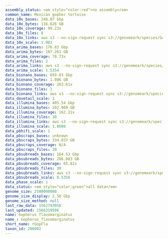 ```yaml
---
assembly_status: <em style="color:red">no assembly</em>
common_name: Mexican gopher tortoise
data_10x_bases: 248.07 Gbp
data_10x_bytes: 116.626 GB
data_10x_coverage: 99.23x
data_10x_files: 8
data_10x_links: aws s3 --no-sign-request sync s3://genomeark/species/Gopherus_flavomarginatus/rGopFla2/genomic_data/10x/ .<br>
data_10x_scale: 1.981
data_arima_bases: 176.83 Gbp
data_arima_bytes: 107.261 GB
data_arima_coverage: 70.73x
data_arima_files: 2
data_arima_links: aws s3 --no-sign-request sync s3://genomeark/species/Gopherus_flavomarginatus/rGopFla2/genomic_data/arima/ .<br>
data_arima_scale: 1.5354
data_bionano_bases: 659.03 Gbp
data_bionano_bytes: 1.086 GB
data_bionano_coverage: 263.61x
data_bionano_files: 1
data_bionano_links: aws s3 --no-sign-request sync s3://genomeark/species/Gopherus_flavomarginatus/rGopFla2/genomic_data/bionano/ .<br>
data_dovetail_scale: 1
data_illumina_bases: 405.54 Gbp
data_illumina_bytes: 202.969 GB
data_illumina_coverage: 162.21x
data_illumina_files: 10
data_illumina_links: aws s3 --no-sign-request sync s3://genomeark/species/Gopherus_flavomarginatus/rGopFla1/genomic_data/illumina/ .<br>aws s3 --no-sign-request sync s3://genomeark/species/Gopherus_flavomarginatus/rGopFla3/genomic_data/illumina/ .<br>
data_illumina_scale: 1.8608
data_pbhifi_scale: 1
data_pbscraps_bases: unknown
data_pbscraps_bytes: 334.037 GB
data_pbscraps_coverage: N/A
data_pbscraps_files: 30
data_pbsubreads_bases: 164.53 Gbp
data_pbsubreads_bytes: 286.083 GB
data_pbsubreads_coverage: 65.81x
data_pbsubreads_files: 30
data_pbsubreads_links: aws s3 --no-sign-request sync s3://genomeark/species/Gopherus_flavomarginatus/rGopFla2/genomic_data/pacbio/ . --exclude "*scraps.bam* --exclude "*ccs.bam*"<br>
data_pbsubreads_scale: 0.5356
data_phase_scale: 1
data_status: <em style="color:green">all data</em>
genome_size: 2500000000
genome_size_display: 2.50 Gbp
genome_size_method: null
last_raw_data: 1562793058
last_updated: 1566319506
name: Gopherus flavomarginatus
name_: Gopherus_flavomarginatus
short_name: rGopFla
taxon_id: 286002
---
```

